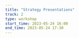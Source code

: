 ```yaml
---
title: "Strategy Presentations"
track: 2
type: workshop
start_time: 2023-05-24 16:00
end_time: 2023-05-24 17:30
---
```



